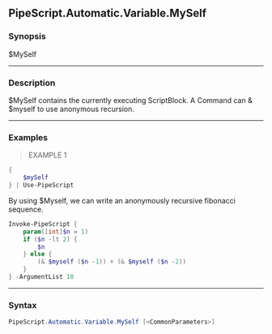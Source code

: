 PipeScript.Automatic.Variable.MySelf
------------------------------------

### Synopsis
$MySelf

---

### Description

$MySelf contains the currently executing ScriptBlock.
A Command can & $myself to use anonymous recursion.

---

### Examples
> EXAMPLE 1

```PowerShell
{
    $mySelf
} | Use-PipeScript
```
By using $Myself, we can write an anonymously recursive fibonacci sequence.

```PowerShell
Invoke-PipeScript {
    param([int]$n = 1)
    if ($n -lt 2) {
        $n
    } else {
        (& $myself ($n -1)) + (& $myself ($n -2))
    }
} -ArgumentList 10
```

---

### Syntax
```PowerShell
PipeScript.Automatic.Variable.MySelf [<CommonParameters>]
```
